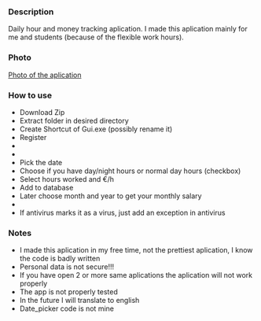 ### Description
Daily hour and money tracking aplication. I made this aplication mainly for me and students (because of the flexible work hours).

### Photo
[Photo of the aplication](https://ibb.co/PmdjBzG)

### How to use
- Download Zip
- Extract folder in desired directory
- Create Shortcut of Gui.exe (possibly rename it)
- Register
-
-
- Pick the date
- Choose if you have day/night hours or normal day hours (checkbox)
- Select hours worked and €/h
- Add to database
- Later choose month and year to get your monthly salary
-
- If antivirus marks it as a virus, just add an exception in antivirus

### Notes
- I made this aplication in my free time, not the prettiest aplication, I know the code is badly written
- Personal data is not secure!!!
- If you have open 2 or more same aplications the aplication will not work properly
- The app is not properly tested
- In the future I will translate to english
- Date_picker code is not mine
